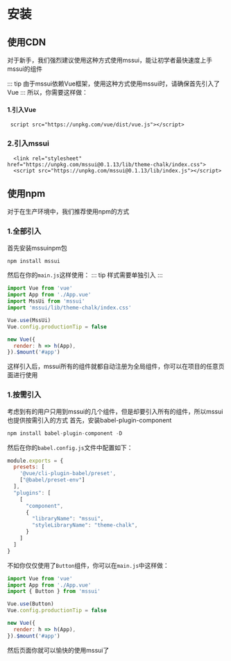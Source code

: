 # 安装

## 使用CDN
对于新手，我们强烈建议使用这种方式使用mssui，能让初学者最快速度上手mssui的组件

::: tip
由于mssui依赖Vue框架，使用这种方式使用mssui时，请确保首先引入了Vue
:::
所以，你需要这样做：
#### 1.引入Vue
```vue
 script src="https://unpkg.com/vue/dist/vue.js"></script>
```
### 2.引入mssui
```vue
  <link rel="stylesheet" href="https://unpkg.com/mssui@0.1.13/lib/theme-chalk/index.css">
  <script src="https://unpkg.com/mssui@0.1.13/lib/index.js"></script>
```

## 使用npm
对于在生产环境中，我们推荐使用npm的方式

### 1.全部引入

首先安装mssuinpm包
```js
npm install mssui
```
然后在你的`main.js`这样使用：
::: tip
样式需要单独引入
:::
```js
import Vue from 'vue'
import App from './App.vue'
import MssUi from 'mssui'
import 'mssui/lib/theme-chalk/index.css'

Vue.use(MssUi)
Vue.config.productionTip = false

new Vue({
  render: h => h(App),
}).$mount('#app')
```
这样引入后，mssui所有的组件就都自动注册为全局组件，你可以在项目的任意页面进行使用

### 1.按需引入
考虑到有的用户只用到mssui的几个组件，但是却要引入所有的组件，所以mssui也提供按需引入的方式
首先，安装babel-plugin-component
```js
npm install babel-plugin-component -D
```
然后在你的`babel.config.js`文件中配置如下：
```js
module.exports = {
  presets: [
    '@vue/cli-plugin-babel/preset',
    ["@babel/preset-env"]
  ],
  "plugins": [
    [
      "component",
      {
        "libraryName": "mssui",
        "styleLibraryName": "theme-chalk",
      }
    ]
  ]
}
```
不如你仅仅使用了`Button`组件，你可以在`main.js`中这样做：
```js
import Vue from 'vue'
import App from './App.vue'
import { Button } from 'mssui'

Vue.use(Button)
Vue.config.productionTip = false

new Vue({
  render: h => h(App),
}).$mount('#app')
```
然后页面你就可以愉快的使用mssui了